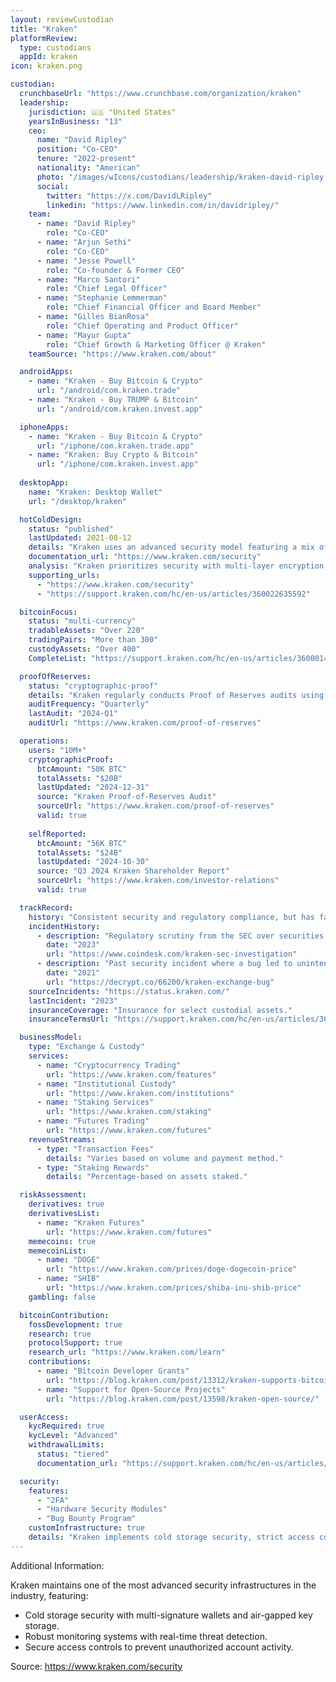 ```yaml
---
layout: reviewCustodian
title: "Kraken"
platformReview:
  type: custodians
  appId: kraken
icon: kraken.png

custodian:
  crunchbaseUrl: "https://www.crunchbase.com/organization/kraken"
  leadership:
    jurisdiction: 🇺🇸 "United States"
    yearsInBusiness: "13"
    ceo:
      name: "David Ripley"
      position: "Co-CEO"
      tenure: "2022-present"
      nationality: "American"
      photo: "/images/wIcons/custodians/leadership/kraken-david-ripley.png"
      social:
        twitter: "https://x.com/DavidLRipley"
        linkedin: "https://www.linkedin.com/in/davidripley/"
    team:
      - name: "David Ripley"
        role: "Co-CEO"
      - name: "Arjun Sethi"
        role: "Co-CEO"
      - name: "Jesse Powell"
        role: "Co-founder & Former CEO"
      - name: "Marco Santori"
        role: "Chief Legal Officer"
      - name: "Stephanie Lemmerman"
        role: "Chief Financial Officer and Board Member"
      - name: "Gilles BianRosa"
        role: "Chief Operating and Product Officer"
      - name: "Mayur Gupta"
        role: "Chief Growth & Marketing Officer @ Kraken"
    teamSource: "https://www.kraken.com/about"

  androidApps:
    - name: "Kraken - Buy Bitcoin & Crypto"
      url: "/android/com.kraken.trade"
    - name: "Kraken - Buy TRUMP & Bitcoin"
      url: "/android/com.kraken.invest.app"

  iphoneApps:
    - name: "Kraken - Buy Bitcoin & Crypto"
      url: "/iphone/com.kraken.trade.app"
    - name: "Kraken: Buy Crypto & Bitcoin"
      url: "/iphone/com.kraken.invest.app"
  
  desktopApp:
    name: "Kraken: Desktop Wallet"
    url: "/desktop/kraken"

  hotColdDesign:
    status: "published"
    lastUpdated: 2021-08-12
    details: "Kraken uses an advanced security model featuring a mix of offline cold storage, HSMs, and multi-signature wallets to ensure the safety of customer funds. Approximately 95% of funds are stored in cold wallets distributed across multiple geographic locations."
    documentation_url: "https://www.kraken.com/security"
    analysis: "Kraken prioritizes security with multi-layer encryption, strict access controls, and global cold storage distribution, ensuring robust asset protection."
    supporting_urls:
      - "https://www.kraken.com/security"
      - "https://support.kraken.com/hc/en-us/articles/360022635592"

  bitcoinFocus:
    status: "multi-currency"
    tradableAssets: "Over 220"
    tradingPairs: "More than 300"
    custodyAssets: "Over 400"
    CompleteList: "https://support.kraken.com/hc/en-us/articles/360001425846"

  proofOfReserves:
    status: "cryptographic-proof"
    details: "Kraken regularly conducts Proof of Reserves audits using cryptographic techniques, allowing users to independently verify their balances against blockchain data."
    auditFrequency: "Quarterly"
    lastAudit: "2024-Q1"
    auditUrl: "https://www.kraken.com/proof-of-reserves"

  operations:
    users: "10M+"
    cryptographicProof:
      btcAmount: "50K BTC"
      totalAssets: "$20B"
      lastUpdated: "2024-12-31"
      source: "Kraken Proof-of-Reserves Audit"
      sourceUrl: "https://www.kraken.com/proof-of-reserves"
      valid: true
    
    selfReported:
      btcAmount: "56K BTC"
      totalAssets: "$24B"
      lastUpdated: "2024-10-30"
      source: "Q3 2024 Kraken Shareholder Report"
      sourceUrl: "https://www.kraken.com/investor-relations"
      valid: true

  trackRecord:
    history: "Consistent security and regulatory compliance, but has faced regulatory challenges."
    incidentHistory:
      - description: "Regulatory scrutiny from the SEC over securities offerings."
        date: "2023"
        url: "https://www.coindesk.com/kraken-sec-investigation"
      - description: "Past security incident where a bug led to unintended liquidations."
        date: "2021"
        url: "https://decrypt.co/66200/kraken-exchange-bug"
    sourceIncidents: "https://status.kraken.com/"
    lastIncident: "2023"
    insuranceCoverage: "Insurance for select custodial assets."
    insuranceTermsUrl: "https://support.kraken.com/hc/en-us/articles/360001362626"

  businessModel:
    type: "Exchange & Custody"
    services:
      - name: "Cryptocurrency Trading"
        url: "https://www.kraken.com/features"
      - name: "Institutional Custody"
        url: "https://www.kraken.com/institutions"
      - name: "Staking Services"
        url: "https://www.kraken.com/staking"
      - name: "Futures Trading"
        url: "https://www.kraken.com/futures"
    revenueStreams:
      - type: "Transaction Fees"
        details: "Varies based on volume and payment method."
      - type: "Staking Rewards"
        details: "Percentage-based on assets staked."

  riskAssessment:
    derivatives: true
    derivativesList:
      - name: "Kraken Futures"
        url: "https://www.kraken.com/futures"
    memecoins: true
    memecoinList:
      - name: "DOGE"
        url: "https://www.kraken.com/prices/doge-dogecoin-price"
      - name: "SHIB"
        url: "https://www.kraken.com/prices/shiba-inu-shib-price"
    gambling: false

  bitcoinContribution:
    fossDevelopment: true
    research: true
    protocolSupport: true
    research_url: "https://www.kraken.com/learn"
    contributions:
      - name: "Bitcoin Developer Grants"
        url: "https://blog.kraken.com/post/13312/kraken-supports-bitcoin-development/"
      - name: "Support for Open-Source Projects"
        url: "https://blog.kraken.com/post/13598/kraken-open-source/"

  userAccess:
    kycRequired: true
    kycLevel: "Advanced"
    withdrawalLimits:
      status: "tiered"
      documentation_url: "https://support.kraken.com/hc/en-us/articles/360001368283"

  security:
    features:
      - "2FA"
      - "Hardware Security Modules"
      - "Bug Bounty Program"
    customInfrastructure: true
    details: "Kraken implements cold storage security, strict access controls, and real-time monitoring."
---
```


Additional Information:

Kraken maintains one of the most advanced security infrastructures in the industry, featuring:
- Cold storage security with multi-signature wallets and air-gapped key storage.
- Robust monitoring systems with real-time threat detection.
- Secure access controls to prevent unauthorized account activity.

Source: https://www.kraken.com/security
